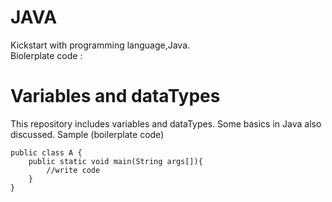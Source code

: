 
# JAVA
Kickstart with programming language,Java.                                               
Biolerplate code :

# Variables and dataTypes

This repository includes variables and dataTypes. Some basics in Java also discussed.
Sample (boilerplate code)

```
public class A {
    public static void main(String args[]){
        //write code
    }
}
```

